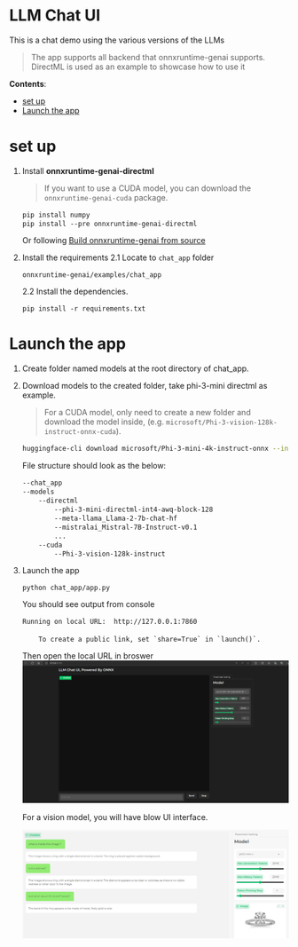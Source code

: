 # LLM Chat UI <!-- omit in toc -->
This is a chat demo using the various versions of the LLMs

> The app supports all backend that onnxruntime-genai supports. DirectML is used as an example to showcase how to use it

**Contents**:
- [set up](#set-up)
- [Launch the app](#launch-the-app)

# set up

1. Install **onnxruntime-genai-directml** 
    > If you want to use a CUDA model, you can download the `onnxruntime-genai-cuda` package.
   
   ```
   pip install numpy
   pip install --pre onnxruntime-genai-directml
   ```

   Or following [Build onnxruntime-genai from source](https://onnxruntime.ai/docs/genai/howto/build-from-source.html#build-onnxruntime-genai-from-source)

2. Install the requirements
    2.1 Locate to `chat_app` folder
    ```
    onnxruntime-genai/examples/chat_app
    ```

    2.2 Install the dependencies.
    ```
    pip install -r requirements.txt
    ```

# Launch the app

1. Create folder named models at the root directory of chat_app.

2. Download models to the created folder, take phi-3-mini directml as example.

   > For a CUDA model, only need to create a new folder and download the model inside, (e.g. `microsoft/Phi-3-vision-128k-instruct-onnx-cuda`).

    ```bash
    huggingface-cli download microsoft/Phi-3-mini-4k-instruct-onnx --include directml/* --local-dir .
    ```

     File structure should look as the below:
    ```
    --chat_app
    --models
        --directml
            --phi-3-mini-directml-int4-awq-block-128
            --meta-llama_Llama-2-7b-chat-hf
            --mistralai_Mistral-7B-Instruct-v0.1
            ...
        --cuda
            --Phi-3-vision-128k-instruct
    ```




3. Launch the app

    ```
    python chat_app/app.py
    ```

    You should see output from console
    ```
    Running on local URL:  http://127.0.0.1:7860

        To create a public link, set `share=True` in `launch()`.
    ```

   Then open the local URL in broswer
   ![alt text](image.png)

   For a vision model, you will have blow UI interface.

   ![alt text](vision_UI_interface.png)
